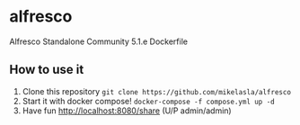 # alfresco

Alfresco Standalone Community 5.1.e Dockerfile

## How to use it  

1. Clone this repository `git clone https://github.com/mikelasla/alfresco`
4. Start it with docker compose! `docker-compose -f compose.yml up -d`
5. Have fun [http://localhost:8080/share](http://localhost:8080/share) (U/P admin/admin)
